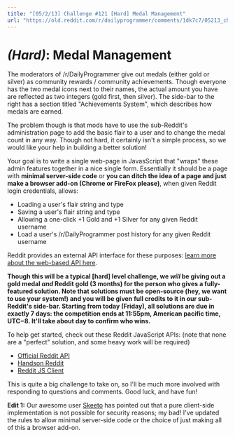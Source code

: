```yaml
---
title: "[05/2/13] Challenge #121 [Hard] Medal Management"
url: "https://old.reddit.com/r/dailyprogrammer/comments/1dk7c7/05213_challenge_121_hard_medal_management/"
---
```


# [](#HardIcon) *(Hard)*: Medal Management

The moderators of /r/DailyProgrammer give out medals (either gold or silver) as community rewards / community achievements. Though everyone has the two medal icons next to their names, the actual amount you have are reflected as two integers (gold first, then silver). The side-bar to the right has a section titled "Achievements System", which describes how medals are earned.

The problem though is that mods have to use the sub-Reddit's administration page to add the basic flair to a user and to change the medal count in any way. Though not hard, it certainly isn't a simple process, so we would like your help in building a better solution!

Your goal is to write a single web-page in JavasScript that "wraps" these admin features together in a nice single form. Essentially it should be a page with **minimal server-side code** or **you can ditch the idea of a page and just make a browser add-on (Chrome or FireFox please)**, when given Reddit login credentials, allows:

* Loading a user's flair string and type
* Saving a user's flair string and type
* Allowing a one-click +1 Gold and +1 Silver for any given Reddit username
* Load a user's /r/DailyProgrammer post history for any given Reddit username

Reddit provides an external API interface for these purposes: [learn more about the web-based API here](http://www.reddit.com/dev/api).

**Though this will be a typical [hard] level challenge, we _will_ be giving out a gold medal _and_ Reddit gold (3 months) for the person who gives a fully-featured solution. Note that solutions must be open-source (hey, we want to use your system!) and you will be given full credits to it in our sub-Reddit's side-bar. Starting from today (Friday), all solutions are due in exactly 7 days: the competition ends at 11:55pm, American pacific time, UTC−8. It'll take about day to confirm who wins.**

To help get started, check out these Reddit JavaScript APIs: (note that none are a "perfect" solution, and some heavy work will be required)

* [Official Reddit API](http://www.reddit.com/dev/api)
* [Handson Reddit](https://github.com/timisbusy/handson-reddit)
* [Reddit JS Client](https://github.com/tommyvyo/reddit-js-client)

This is quite a big challenge to take on, so I'll be much more involved with responding to questions and comments. Good luck, and have fun!

**Edit 1:** Our awesome user [Skeeto](http://www.reddit.com/r/dailyprogrammer/comments/1dk7c7/05213_challenge_121_hard_medal_management/c9r4obj) has pointed out that a pure client-side implementation is not possible for security reasons; my bad! I've updated the rules to allow minimal server-side code or the choice of just making all of this a browser add-on.